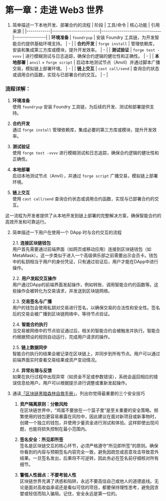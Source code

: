 # 第一章：走进 Web3 世界

1. 简单描述一下本地开发、部署合约的流程
| 阶段       | 工具/命令              | 核心功能                     | 引用来源       |
|------------|------------------------|------------------------------|----------------|
| **环境准备**   | `foundryup`            | 安装 Foundry 工具链，为开发智能合约提供基础环境支持。 | -              |
| **合约开发**   | `forge install`        | 管理依赖库，安装和集成第三方库或模块，提升开发效率。 | -              |
| **测试验证**   | `forge test -vvvv`     | 进行模糊测试与日志追踪，确保合约逻辑的健壮性和正确性。 | -              |
| **本地部署**   | `anvil` + `forge script` | 启动本地测试节点（Anvil）并通过脚本广播交易，模拟链上部署环境。 | -              |
| **链上交互**   | `cast call/send`       | 查询合约状态或调用合约函数，实现与已部署合约的交互。 | -              |

### 流程详解：
1. **环境准备**  
   使用 `foundryup` 安装 Foundry 工具链，为后续的开发、测试和部署提供支持。

2. **合约开发**  
   通过 `forge install` 管理依赖库，集成必要的第三方库或模块，提升开发效率。

3. **测试验证**  
   使用 `forge test -vvvv` 进行模糊测试和日志追踪，确保合约逻辑的健壮性和正确性。

4. **本地部署**  
   启动本地测试节点（Anvil），并通过 `forge script` 广播交易，模拟链上部署环境。

5. **链上交互**  
   使用 `cast call/send` 查询合约状态或调用合约函数，实现与已部署合约的交互。

这一流程为开发者提供了从本地开发到链上部署的完整解决方案，确保智能合约的高效开发和可靠运行。

2. 简单描述一下用户在使用一个 DApp 时与合约交互的流程
    
    2.1. **连接区块链钱包**  
    用户首先需要通过前端界面（如网页或移动应用）连接到区块链钱包（如MetaMask）。这一步类似于进入一个高级俱乐部之前需要出示会员卡。钱包中的私钥相当于用户的身份凭证，只有通过验证后，用户才能在DApp中进行操作。

    2.2. **用户发起交互操作**  
    用户通过DApp的前端界面发起操作，例如转账、调用智能合约的函数等。这些操作会被转化为交易请求，并发送到区块链网络。
    
    2.3. **交易签名与广播**  
    用户的钱包会使用私钥对交易进行签名，以确保交易的合法性和安全性。签名后的交易会被广播到区块链网络中，等待节点验证。
    
    2.4. **智能合约执行**  
    当交易被网络中的节点验证通过后，相关的智能合约会被触发并执行。智能合约根据预设的规则自动运行，完成用户请求的操作。
    
    2.5. **链上数据同步**  
    智能合约执行的结果会被记录在区块链上，并同步到所有节点。用户可以通过前端界面实时查看交易结果或资产变动情况。
    
    2.6. **异常处理与反馈**  
    如果在执行过程中出现异常（如资金不足或参数错误），系统会返回相应的错误信息给用户。用户可以根据提示进行调整或重新发起操作。


3. 通读[「区块链黑暗森林自救手册」](https://github.com/slowmist/Blockchain-dark-forest-selfguard-handbook/blob/main/README_CN.md)，列出你觉得最重要的三个安全技巧

   1. **资产隔离原则：分散风险**  
      在区块链世界中，“鸡蛋不要放在一个篮子里”是至关重要的安全策略。频繁使用的钱包更容易暴露在风险中，因此建议在面对新项目或新事物时，创建一个独立的钱包，并使用少量资金进行测试和体验。这样即使出现问题，也能将损失控制在最小范围内。

   2. **签名安全：所见即所签**  
      签名是区块链交互的核心环节，必须严格遵守“所见即所签”的原则。确保你看到的内容与预期签名内容完全一致，避免因疏忽或恶意攻击导致意外结果。一旦签名发出，后果将不可逆转，因此务必在签名前仔细核对所有细节。

   3. **警惕人性弱点：不要考验人性**  
      区块链世界充满了诱惑和陷阱，永远不要高估自己或他人的道德底线。无论是面对高收益承诺还是看似可信的项目，都要保持理性思考，避免因贪婪或轻信而陷入骗局。记住，安全永远是第一位的。

